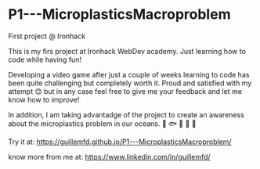 # P1---MicroplasticsMacroproblem
First project @ Ironhack

This is my firs project at Ironhack WebDev academy.
Just learning how to code while having fun!

Developing a video game after just a couple of weeks learning to code has been quite challenging but completely worth it.
Proud and satisfied with my attempt 😊 but in any case feel free to give me your feedback and let me know how to improve!

In addition, I am taking advantadge of the project to create an awareness about the microplastics problem in our oceans. 🐠 🐟 🐡 🐬 🐳

Try it at: https://guillemfd.github.io/P1---MicroplasticsMacroproblem/

know more from me at: https://www.linkedin.com/in/guillemfd/
